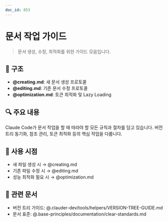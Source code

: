 ```yaml
---
doc_id: 853
---
```


# 문서 작업 가이드

> 문서 생성, 수정, 최적화를 위한 가이드 모음입니다.

## 📁 구조

- **@creating.md**: 새 문서 생성 프로토콜
- **@editing.md**: 기존 문서 수정 프로토콜
- **@optimization.md**: 토큰 최적화 및 Lazy Loading

## 🔍 주요 내용

Claude Code가 문서 작업을 할 때 따라야 할 모든 규칙과 절차를 담고 있습니다. 버전 트리 동기화, 참조 관리, 토큰 최적화 등의 핵심 작업을 다룹니다.

## 📌 사용 시점

- 새 파일 생성 시 → @creating.md
- 기존 파일 수정 시 → @editing.md
- 성능 최적화 필요 시 → @optimization.md

## 🔗 관련 문서

- 버전 트리 가이드: @.clauder-dev/tools/helpers/VERSION-TREE-GUIDE.md
- 문서 표준: @.base-principles/documentation/clear-standards.md